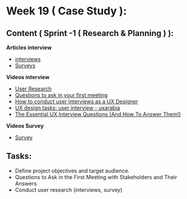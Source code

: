 # Week 19 ( Case Study ): 
## Content ( Sprint -1 ( Research & Planning ) ):

**Articles interview**
- [interviews](https://maze.co/guides/user-interviews/)
- [Surveys](http://maze.co/guides/ux-surveys/)

 **Videos interview**
- [User Research](https://www.youtube.com/watch?v=z3ruzLItPlM&t=1402s)
- [Questions to ask in your first meeting](https://www.youtube.com/watch?v=KLVRrFYCTHs)
- [How to conduct user interviews as a UX Designer](https://www.youtube.com/watch?v=1I80heBlPN4&t=16s)
- [UX design tasks: user interview - uxarabia](https://www.youtube.com/watch?v=g73vLvUTB6Y)
- [The Essential UX Interview Questions (And How To Answer Them!)](https://www.youtube.com/watch?v=vu3xcQm7cEo)

**Videos Survey**
- [Survey](https://www.youtube.com/watch?v=BLAd6fiP-mg)

## Tasks:
- Define project objectives and target audience. 
- Questions to Ask in the First Meeting with Stakeholders and Their Answers
- Conduct user research (interviews, survey)
